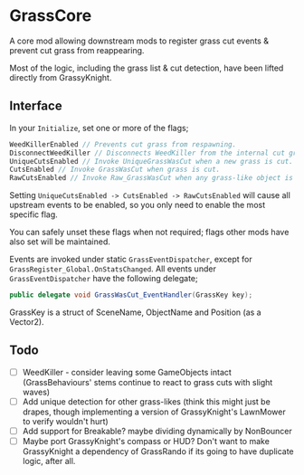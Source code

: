 # GrassCore

A core mod allowing downstream mods to register grass cut events & prevent cut grass from reappearing.

Most of the logic, including the grass list & cut detection, have been lifted directly from GrassyKnight.

## Interface
In your `Initialize`, set one or more of the flags;
```cs
WeedKillerEnabled // Prevents cut grass from respawning.
DisconnectWeedKiller // Disconnects WeedKiller from the internal cut grass dict, allowing downstream mods to bind their own.
UniqueCutsEnabled // Invoke UniqueGrassWasCut when a new grass is cut.
CutsEnabled // Invoke GrassWasCut when grass is cut.
RawCutsEnabled // Invoke Raw_GrassWasCut when any grass-like object is cut.
```
Setting `UniqueCutsEnabled -> CutsEnabled -> RawCutsEnabled` will cause all upstream events to be enabled, so you only need to enable the most specific flag. 

You can safely unset these flags when not required; flags other mods have also set will be maintained.

Events are invoked under static `GrassEventDispatcher`, except for `GrassRegister_Global.OnStatsChanged`. All events under `GrassEventDispatcher` have the following delegate;
```cs
public delegate void GrassWasCut_EventHandler(GrassKey key);
```
GrassKey is a struct of SceneName, ObjectName and Position (as a Vector2).

## Todo

- [ ] WeedKiller - consider leaving some GameObjects intact (GrassBehaviours' stems continue to react to grass cuts with slight waves)
- [ ] Add unique detection for other grass-likes (think this might just be drapes, though implementing a version of GrassyKnight's LawnMower to verify wouldn't hurt)
- [ ] Add support for Breakable? maybe dividing dynamically by NonBouncer
- [ ] Maybe port GrassyKnight's compass or HUD? Don't want to make GrassyKnight a dependency of GrassRando if its going to have duplicate logic, after all.